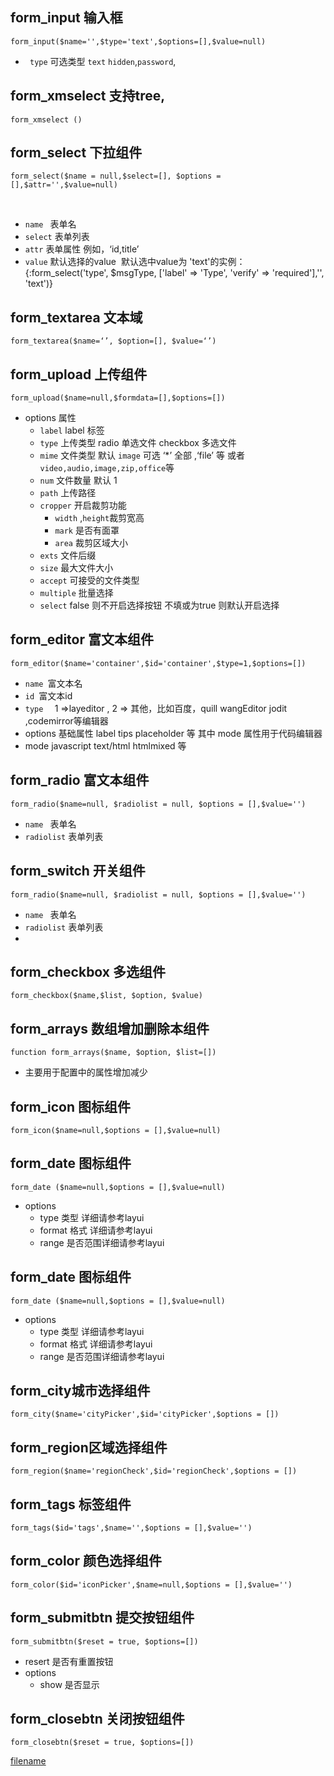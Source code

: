 ## form_input  输入框

~~~
form_input($name='',$type='text',$options=[],$value=null)
~~~

- ` type` 可选类型 `text`  `hidden`,`password`, 

## form_xmselect 支持tree,
~~~
form_xmselect ()
~~~
## form_select  下拉组件
~~~
form_select($name = null,$select=[], $options = [],$attr='',$value=null)
~~~
﻿
- `name ` 表单名
- `select` 表单列表
- `attr`   表单属性 例如，‘id,title’
- `value`  默认选择的value
  ﻿
  默认选中value为 'text'的实例：{:form_select('type', $msgType, ['label' => 'Type', 'verify' => 'required'],'', 'text')}
## form_textarea 文本域
~~~
form_textarea($name=‘’, $option=[], $value=‘’)
~~~

## form_upload  上传组件
~~~
form_upload($name=null,$formdata=[],$options=[])
~~~

- options  属性
    - `label` label 标签
    - `type`  上传类型  radio 单选文件  checkbox 多选文件
    - `mime` 文件类型  默认 `image`    可选 ‘*’ 全部  ,‘file’ 等 或者 `video,audio,image,zip,office`等
    - `num` 文件数量  默认 1
    - `path`  上传路径
    - `cropper` 开启裁剪功能
        - `width` ,`height`裁剪宽高
        - `mark` 是否有面罩
        - `area` 裁剪区域大小
    - `exts` 文件后缀
    - `size` 最大文件大小
    - `accept` 可接受的文件类型
    - `multiple` 批量选择
    - `select` false 则不开启选择按钮  不填或为true 则默认开启选择

## form_editor  富文本组件
~~~
form_editor($name='container',$id='container',$type=1,$options=[])
~~~

- `name `富文本名
- `id `富文本id
- `type  `  1 =>layeditor  ,  2 => 其他，比如百度，quill  wangEditor jodit ,codemirror等编辑器
- options  基础属性 label  tips   placeholder 等     其中 mode 属性用于代码编辑器
-  mode  javascript  text/html  htmlmixed 等

## form_radio 富文本组件
~~~
form_radio($name=null, $radiolist = null, $options = [],$value='')
~~~

- `name ` 表单名
- `radiolist` 表单列表

## form_switch 开关组件
~~~
form_radio($name=null, $radiolist = null, $options = [],$value='')
~~~

- `name ` 表单名
- `radiolist` 表单列表
- 
## form_checkbox 多选组件
~~~
form_checkbox($name,$list, $option, $value)
~~~

## form_arrays 数组增加删除本组件
~~~
function form_arrays($name, $option, $list=[])
~~~
- 主要用于配置中的属性增加减少


## form_icon 图标组件
~~~
form_icon($name=null,$options = [],$value=null)
~~~


## form_date 图标组件
~~~
form_date ($name=null,$options = [],$value=null)
~~~
- options
    - type 类型 详细请参考layui
    - format 格式 详细请参考layui
    - range 是否范围详细请参考layui

## form_date 图标组件
~~~
form_date ($name=null,$options = [],$value=null)
~~~
- options
    -   type   类型 详细请参考layui
    -  format 格式 详细请参考layui
    -  range 是否范围详细请参考layui


## form_city城市选择组件
~~~
form_city($name='cityPicker',$id='cityPicker',$options = [])
~~~


## form_region区域选择组件
~~~
form_region($name='regionCheck',$id='regionCheck',$options = [])
~~~


## form_tags 标签组件
~~~
form_tags($id='tags',$name='',$options = [],$value='')
~~~


## form_color 颜色选择组件
~~~
form_color($id='iconPicker',$name=null,$options = [],$value='')
~~~

## form_submitbtn 提交按钮组件
~~~
form_submitbtn($reset = true, $options=[])
~~~
- resert 是否有重置按钮
- options
    - show 是否显示


## form_closebtn  关闭按钮组件
~~~
form_closebtn($reset = true, $options=[])
~~~
[filename](powered.md ':include')
